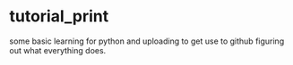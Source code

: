 # tutorial_print
some basic learning for python and uploading to get use to github figuring out what everything does.
